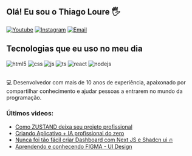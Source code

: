 ## Olá! Eu sou o Thiago Loure 🖐️


[![Youtube](https://img.shields.io/badge/YouTube-FF0000?style=for-the-badge&logo=youtube&logoColor=white)](https://www.youtube.com/@thiagoloure5592)
[![Instagram](https://img.shields.io/badge/Instagram-E4405F?style=for-the-badge&logo=instagram&logoColor=white)](https://instagram.com/sujeitoprogramador)
[![Email](https://img.shields.io/badge/Gmail-D14836?style=for-the-badge&logo=gmail&logoColor=white)]([louredevpro@gmail.com](https://mail.google.com/mail/u/1/#inbox))

## Tecnologias que eu uso no meu dia

<div style="display: inline_block">
  <img align="center" alt="html5" src="https://img.shields.io/badge/HTML5-E34F26?style=for-the-badge&logo=html5&logoColor=white" />
  <img align="center" alt="css" src="https://img.shields.io/badge/CSS3-1572B6?style=for-the-badge&logo=css3&logoColor=white" />
  <img align="center" alt="js" src="https://img.shields.io/badge/JavaScript-F7DF1E?style=for-the-badge&logo=javascript&logoColor=black" />
  <img align="center" alt="ts" src="https://img.shields.io/badge/TypeScript-007ACC?style=for-the-badge&logo=typescript&logoColor=white" />
  <img align="center" alt="react" src="https://img.shields.io/badge/React-20232A?style=for-the-badge&logo=react&logoColor=61DAFB" />
  <img align="center" alt="nodejs" src="https://img.shields.io/badge/Node.js-43853D?style=for-the-badge&logo=node.js&logoColor=white" />
</div><br/>

💻 Desenvolvedor com mais de 10 anos de experiência, apaixonado por compartilhar conhecimento e ajudar pessoas a entrarem no mundo da programação.

### Últimos videos:
- [Como ZUSTAND deixa seu projeto profissional](https://youtu.be/nutJS8u4RtQ)<br/>
- [Criando Aplicativo + IA profissional do zero](https://youtu.be/A2yPW3ZSv_A)<br/>
- [Nunca foi tão fácil criar Dashboard com Next JS e Shadcn ui 🔥](https://youtu.be/PqRe0Q9b5QI)<br/>
- [Aprendendo e conhecendo FIGMA - UI Design](https://youtu.be/KRCfX25yFf4)<br/>

